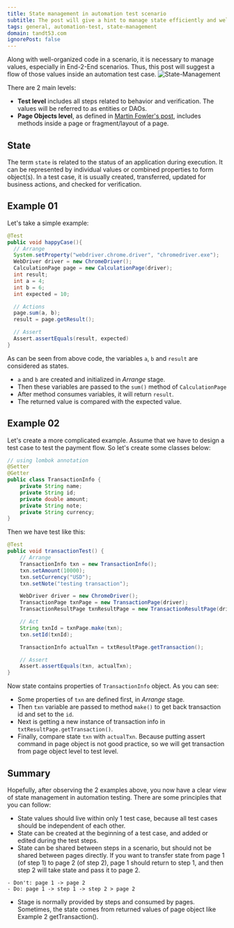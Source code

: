 ```yaml
---
title: State management in automation test scenario
subtitle: The post will give a hint to manage state efficiently and well-organized 
tags: general, automation-test, state-management
domain: tandt53.com
ignorePost: false
---
```


Along with well-organized code in a scenario, it is necessary to manage values, especially in End-2-End scenarios. Thus, this post will suggest a flow of those values inside an automation test case.
![State-Management](https://cdn.hashnode.com/res/hashnode/image/upload/v1665497896647/PUTI3h7X30.png?auto=compress)

There are 2 main levels:
- **Test level** includes all steps related to behavior and verification. The values will be referred to as entities or DAOs.
- **Page Objects level**, as defined in [Martin Fowler's post](https://martinfowler.com/bliki/PageObject.html), includes methods inside a page or fragment/layout of a page.

## State
The term `state` is related to the status of an application during execution. It can be represented by individual values or combined properties to form object(s). In a test case, it is usually created, transferred, updated for business actions, and checked for verification.

## Example 01
Let's take a simple example:
```java
@Test
public void happyCase(){
  // Arrange 
  System.setProperty("webdriver.chrome.driver", "chromedriver.exe");
  WebDriver driver = new ChromeDriver();
  CalculationPage page = new CalculationPage(driver);
  int result;
  int a = 4;
  int b = 6;
  int expected = 10;

  // Actions
  page.sum(a, b);
  result = page.getResult();

  // Assert 
  Assert.assertEquals(result, expected)
}
```

As can be seen from above code, the variables `a`, `b` and `result` are considered as states.
- `a` and `b` are created and initialized in *Arrange* stage.
- Then these variables are passed to the `sum()` method of `CalculationPage`
- After method consumes variables, it will return `result`.
- The returned value is compared with the expected value.

## Example 02
Let's create a more complicated example. Assume that we have to design a test case to test the payment flow. So let's create some classes below:
```java
// using lombok annotation
@Setter
@Getter
public class TransactionInfo {
    private String name;
    private String id;
    private double amount;
    private String note;
    private String currency;
}
```

Then we have test like this:
```java
@Test
public void transactionTest() {
    // Arrange
    TransactionInfo txn = new TransactionInfo();
    txn.setAmount(10000);
    txn.setCurrency("USD");
    txn.setNote("testing transaction");

    WebDriver driver = new ChromeDriver();
    TransactionPage txnPage = new TransactionPage(driver);
    TransactionResultPage txnResultPage = new TransactionResultPage(driver); // this page will fully display all transaction info

    // Act
    String txnId = txnPage.make(txn);
    txn.setId(txnId);

    TransactionInfo actualTxn = txtResultPage.getTransaction();

    // Assert
    Assert.assertEquals(txn, actualTxn);
}
```

Now state contains properties of `TransactionInfo` object. As you can see:
- Some properties of `txn` are defined first, in *Arrange* stage. 
- Then `txn` variable are passed to method `make()` to get back transaction id and set to the `id`.
- Next is getting a new instance of transaction info in `txtResultPage.getTransaction()`.
- Finally, compare state `txn` with `actualTxn`. Because putting assert command in page object is not good practice, so we will get transaction from page object level to test level.

## Summary 
Hopefully, after observing the 2 examples above, you now have a clear view of state management in automation testing. There are some principles that you can follow:
- State values should live within only 1 test case, because all test cases should be independent of each other.
- State can be created at the beginning of a test case, and added or edited during the test steps.
- State can be shared between steps in a scenario, but should not be shared between pages directly. If you want to transfer state from page 1 (of step 1) to page 2 (of step 2), page 1 should return to step 1, and then step 2 will take state and pass it to page 2.
```
- Don't: page 1 -> page 2
- Do: page 1 -> step 1 -> step 2 > page 2
```
- Stage is normally provided by steps and consumed by pages. Sometimes, the state comes from returned values of page object like Example 2 getTransaction().
